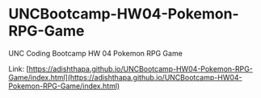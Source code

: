 # UNCBootcamp-HW04-Pokemon-RPG-Game
UNC Coding Bootcamp HW 04 Pokemon RPG Game

Link: [https://adishthapa.github.io/UNCBootcamp-HW04-Pokemon-RPG-Game/index.html](https://adishthapa.github.io/UNCBootcamp-HW04-Pokemon-RPG-Game/index.html)
